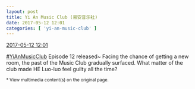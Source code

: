 ```yaml
---
layout: post
title: Yi An Music Club (易安音乐社)
date: 2017-05-12 12:01
categories: [ 'yi-an-music-club' ]
---
```


<div class="weibo-info">
  <a href="http://weibo.com/6094546964/F2Kr7sKDg">2017-05-12 12:01</a>
</div>

[#YiAnMusicClub](http://weibo.com/p/100808beae2e3e05b17b64f63ebedca39f19b2) Episode 12 released~ Facing the chance of getting a new room, the past of the Music Club gradually surfaced. What matter of the club made HE Luo-luo feel guilty all the time?

<small>* View multimedia content(s) on the original page.</small>
